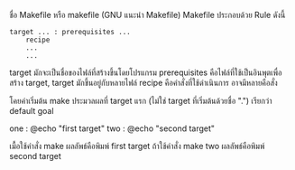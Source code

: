 ชื่อ Makefile หรือ makefile (GNU แนะนำ Makefile)
Makefile ประกอบด้วย Rule ดังนี้
                                                                                                                     
	target ... : prerequisites ...                                                          
		recipe                                                                          
		...                                                                                
		...                                                                               	                                                                                 
target มักจะเป็นชื่อของไฟล์ที่สร้างขึ้นโดยโปรแกรม
prerequisites คือไฟล์ที่ใช้เป็นอินพุตเพื่อสร้าง target, target มักขึ้นอยู่กับหลายไฟล์
recipe คือคำสั่งที่ใช้ดำเนินการ อาจมีหลายคือสั่ง

โคยค่าเริ่มต้น make ประมวลผลที่ target แรก (ไม่ใช่ target ที่เริ่มต้นด้วยชื่อ ".") เรียกว่า default goal 

one :
	@echo "first target"
two :
	@echo "second target"

เมื้อใช้คำสั่ง make ผลลัพธ์คือพิมพ์ first target
ถ้าใช้คำสั่ง make two ผลลัพธ์คือพิมพ์ second target